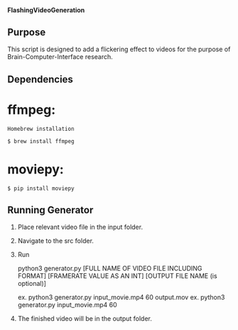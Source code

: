 #### FlashingVideoGeneration

## Purpose

This script is designed to add a flickering effect to videos for the purpose of Brain-Computer-Interface research.

## Dependencies

# ffmpeg:

    Homebrew installation

    $ brew install ffmpeg

# moviepy:

    $ pip install moviepy

## Running Generator

1. Place relevant video file in the input folder.
2. Navigate to the src folder.
3. Run

   python3 generator.py [FULL NAME OF VIDEO FILE INCLUDING FORMAT] [FRAMERATE VALUE AS AN INT] [OUTPUT FILE NAME (is optional)]

   ex. python3 generator.py input_movie.mp4 60 output.mov
   ex. python3 generator.py input_movie.mp4 60

4. The finished video will be in the output folder.
